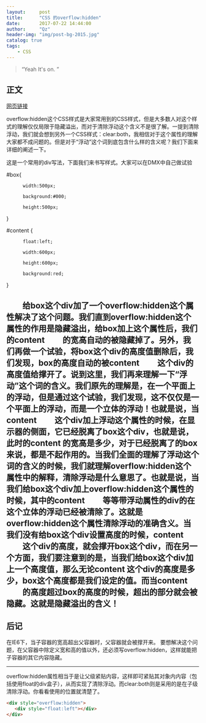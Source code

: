 ```yaml
---
layout:     post
title:      "CSS 的overflow:hidden"
date:       2017-07-22 14:44:00
author:     "Qz"
header-img: "img/post-bg-2015.jpg"
catalog: true
tags:
    - CSS
---
```


> “Yeah It's on. ”


## 正文
[网页链接](http://jingyan.baidu.com/article/d45ad148e2a7f969552b80ae.html)

overflow:hidden这个CSS样式是大家常用到的CSS样式，但是大多数人对这个样式的理解仅仅局限于隐藏溢出，而对于清除浮动这个含义不是很了解。一提到清除浮动，我们就会想到另外一个CSS样式：clear:both，我相信对于这个属性的理解大家都不成问题的。但是对于“浮动”这个词到底包含什么样的含义呢？我们下面来详细的阐述一下。 

这是一个常用的div写法，下面我们来书写样式。大家可以在DMX中自己做试验

 #box{ 

          width:500px; 

          background:#000; 

          height:500px;

 } 

#content { 

          float:left; 

          width:600px; 

          height:600px; 

          background:red;

 } 

　　给box这个div加了一个overflow:hidden这个属性解决了这个问题。我们直到overflow:hidden这个属性的作用是隐藏溢出，给box加上这个属性后，我们的content
　　的宽高自动的被隐藏掉了。另外，我们再做一个试验，将box这个div的高度值删除后，我们发现，box的高度自动的被content
　　这个div的高度值给撑开了。说到这里，我们再来理解一下“浮动”这个词的含义。我们原先的理解是，在一个平面上的浮动，但是通过这个试验，我们发现，这不仅仅是一个平面上的浮动，而是一个立体的浮动！也就是说，当content
　　这个div加上浮动这个属性的时候，在显示器的侧面，它已经脱离了box这个div，也就是说，此时的content 的宽高是多少，对于已经脱离了的box来说，都是不起作用的。当我们全面的理解了浮动这个词的含义的时候，我们就理解overflow:hidden这个属性中的解释，清除浮动是什么意思了。也就是说，当我们给box这个div加上overflow:hidden这个属性的时候，其中的content
　　等等带浮动属性的div的在这个立体的浮动已经被清除了。这就是overflow:hidden这个属性清除浮动的准确含义。当我们没有给box这个div设置高度的时候，content
　　这个div的高度，就会撑开box这个div，而在另一个方面，我们要注意到的是，当我们给box这个div加上一个高度值，那么无论content 这个div的高度是多少，box这个高度都是我们设定的值。而当content
　　的高度超过box的高度的时候，超出的部分就会被隐藏。这就是隐藏溢出的含义！
　　
---

## 后记

在IE6下，当子容器的宽高超出父容器时，父容器就会被撑开来。
要想解决这个问题，在父容器中除定义宽和高的值以外，还必须写overflow:hidden，这样就能把子容器的其它内容隐藏。

---

overflow:hidden属性相当于是让父级紧贴内容，这样即可紧贴其对象内内容（包括使用float的div盒子），从而实现了清除浮动。而clear:both则是采用的是在子级清除浮动。你看看使用的位置就清楚了。


``` html
<div style="overflow:hidden">
   <div style="float:left"></div>
</div>
```


